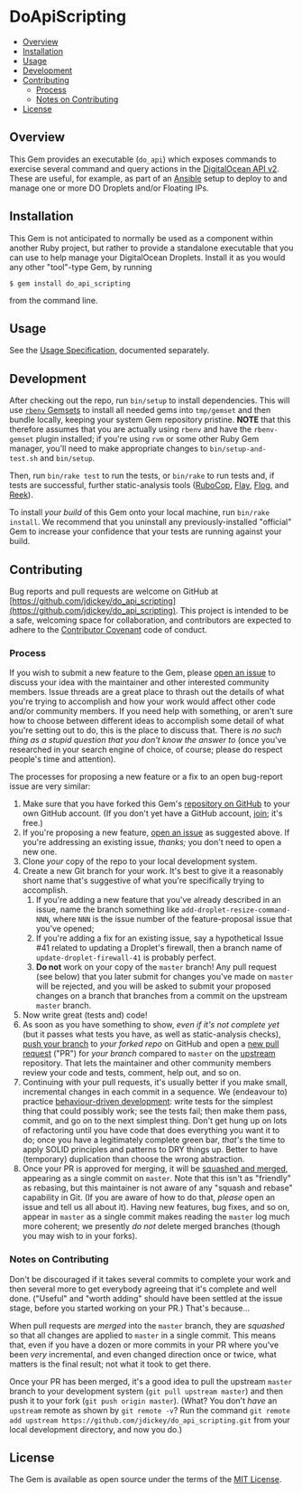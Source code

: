<h1>DoApiScripting</h1>

- [Overview](#overview)
- [Installation](#installation)
- [Usage](#usage)
- [Development](#development)
- [Contributing](#contributing)
  - [Process](#process)
  - [Notes on Contributing](#notes-on-contributing)
- [License](#license)

## Overview

This Gem provides an executable (`do_api`) which exposes commands to exercise several command and query actions in the [DigitalOcean API v2](https://developers.digitalocean.com/documentation/v2/). These are useful, for example, as part of an [Ansible](https://www.ansible.com/) setup to deploy to and manage one or more DO Droplets and/or Floating IPs.

## Installation

This Gem is not anticipated to normally be used as a component within another Ruby project, but rather to provide a standalone executable that you can use to help manage your DigitalOcean Droplets. Install it as you would any other "tool"-type Gem, by running

    $ gem install do_api_scripting

from the command line.

## Usage

See the [Usage Specification](./doc/USAGE-SPECIFICATION.md), documented separately.

## Development

After checking out the repo, run `bin/setup` to install dependencies. This will use [`rbenv` Gemsets](https://github.com/jf/rbenv-gemset) to install all needed gems into `tmp/gemset` and then bundle locally, keeping your system Gem repository pristine. **NOTE** that this therefore assumes that you are actually using `rbenv` and have the `rbenv-gemset` plugin installed; if you're using `rvm` or some other Ruby Gem manager, you'll need to make appropriate changes to `bin/setup-and-test.sh` and `bin/setup`.

Then, run `bin/rake test` to run the tests, or `bin/rake` to run tests and, if tests are successful, further static-analysis tools ([RuboCop](https://github.com/bbatsov/rubocop), [Flay](https://github.com/seattlerb/flay), [Flog](https://github.com/seattlerb/flog), and [Reek](https://github.com/troessner/reek)).

To install *your build* of this Gem onto your local machine, run `bin/rake install`. We recommend that you uninstall any previously-installed "official" Gem to increase your confidence that your tests are running against your build.

## Contributing

Bug reports and pull requests are welcome on GitHub at [https://github.com/jdickey/do_api_scripting](https://github.com/jdickey/do_api_scripting). This project is intended to be a safe, welcoming space for collaboration, and contributors are expected to adhere to the [Contributor Covenant](http://contributor-covenant.org) code of conduct.

### Process

If you wish to submit a new feature to the Gem, please [open an issue](https://github.com/jdickey/do_api_scripting/issues/new) to discuss your idea with the maintainer and other interested community members. Issue threads are a great place to thrash out the details of what you're trying to accomplish and how your work would affect other code and/or community members. If you need help with something, or aren't sure how to choose between different ideas to accomplish some detail of what you're setting out to do, this is the place to discuss that. There is *no such thing as a stupid question that you don't know the answer to* (once you've researched in your search engine of choice, of course; please do respect people's time and attention).

The processes for proposing a new feature or a fix to an open bug-report issue are very similar:

1. Make sure that you have forked this Gem's [repository on GitHub](https://github.com/jdickey/do_api_scripting) to your own GitHub account. (If you don't yet have a GitHub account, [join](https://github.com/join?source=header-home); it's free.)
2. If you're proposing a new feature, [open an issue](https://github.com/jdickey/do_api_scripting/issues/new) as suggested above. If you're addressing an existing issue, *thanks;* you don't need to open a new one.
3. Clone *your* copy of the repo to your local development system.
4. Create a new Git branch for your work. It's best to give it a reasonably short name that's suggestive of what you're specifically trying to accomplish.
   1. If you're adding a new feature that you've already described in an issue, name the branch something like `add-droplet-resize-command-NNN`, where `NNN` is the issue number of the feature-proposal issue that you've opened;
   2. If you're adding a fix for an existing issue, say a hypothetical Issue #41 related to updating a Droplet's firewall, then a branch name of `update-droplet-firewall-41` is probably perfect.
   3. **Do not** work on your copy of the `master` branch! Any pull request (see below) that you later submit for changes you've made on `master` will be rejected, and you will be asked to submit your proposed changes on a branch that branches from a commit on the upstream `master` branch.
5. Now write great (tests and) code!
6. As soon as you have something to show, *even if it's not complete yet* (but it passes what tests you have, as well as static-analysis checks), [push your branch](https://help.github.com/articles/pushing-to-a-remote/) to *your forked repo* on GitHub and open a [new pull request](https://github.com/jdickey/do_api_scripting/compare) ("PR") for *your branch* compared to `master` on the [upstream](https://github.com/jdickey/do_api_scripting/) repository. That lets the maintainer and other community members review your code and tests, comment, help out, and so on.
7. Continuing with your pull requests, it's usually better if you make small, incremental changes in each commit in a sequence. We (endeavour to) practice [behaviour-driven development](https://en.wikipedia.org/wiki/Behavior-driven_development): write tests for the simplest thing that could possibly work; see the tests fail; then make them pass, commit, and go on to the next simplest thing. Don't get hung up on lots of refactoring until you have code that does everything you want it to do; once you have a legitimately complete green bar, *that's* the time to apply SOLID principles and patterns to DRY things up. Better to have (temporary) duplication than choose the wrong abstraction.
8. Once your PR is approved for merging, it will be [squashed and merged](https://help.github.com/articles/about-pull-request-merges/#squash-and-merge-your-pull-request-commits), appearing as a single commit on `master`. Note that this isn't as "friendly" as rebasing, but this maintainer is not aware of any "squash and rebase" capability in Git. (If you are aware of how to do that, *please* open an issue and tell us all about it). Having new features, bug fixes, and so on, appear in `master` as a single commit makes reading the `master` log much more coherent; we presently *do not* delete merged branches (though you may wish to in your forks).

### Notes on Contributing

Don't be discouraged if it takes several commits to complete your work and then several more to get everybody agreeing that it's complete and well done. ("Useful" and "worth adding" should have been settled at the issue stage, before you started working on your PR.) That's because&hellip;

When pull requests are *merged* into the `master` branch, they are *squashed* so that all changes are applied to `master` in a single commit. This means that, even if you have a dozen or more commits in your PR where you've been *very* incremental, and even changed direction once or twice, what matters is the final result; not what it took to get there.

Once your PR has been merged, it's a good idea to pull the upstream `master` branch to your development system (`git pull upstream master`) and then push it to your fork (`git push origin master`). (What? You don't *have* an `upstream` remote as shown by `git remote -v`? Run the command `git remote add upstream https://github.com/jdickey/do_api_scripting.git` from your local development directory, and now you do.)

## License

The Gem is available as open source under the terms of the [MIT License](http://opensource.org/licenses/MIT).
